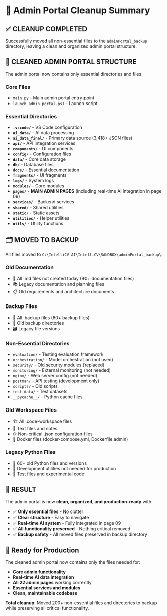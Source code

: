 # 🧹 Admin Portal Cleanup Summary

## ✅ CLEANUP COMPLETED

Successfully moved all non-essential files to the `adminPortal_backup` directory, leaving a clean and organized admin portal structure.

## 📁 CLEANED ADMIN PORTAL STRUCTURE

The admin portal now contains only essential directories and files:

### **Core Files**
- `main.py` - Main admin portal entry point
- `launch_admin_portal.ps1` - Launch script

### **Essential Directories**
- **`.vscode/`** - VS Code configuration
- **`ai_data/`** - AI data processing
- **`ai_data_final/`** - Primary data source (3,418+ JSON files)
- **`api/`** - API integration services
- **`components/`** - UI components
- **`config/`** - Configuration files
- **`data/`** - Core data storage
- **`db/`** - Database files
- **`docs/`** - Essential documentation
- **`fragments/`** - UI fragments
- **`logs/`** - System logs
- **`modules/`** - Core modules
- **`pages/`** - **MAIN ADMIN PAGES** (including real-time AI integration in page 09)
- **`services/`** - Backend services
- **`shared/`** - Shared utilities
- **`static/`** - Static assets
- **`utilities/`** - Helper utilities
- **`utils/`** - Utility functions

## 🗂️ MOVED TO BACKUP

All files moved to `C:\IntelliCV-AI\IntelliCV\SANDBOX\adminPortal_backup\`:

### **Old Documentation**
- 📄 All .md files not created today (90+ documentation files)
- 📚 Legacy documentation and planning files
- 📋 Old requirements and architecture documents

### **Backup Files**
- 🔄 All .backup files (60+ backup files)
- 📁 Old backup directories
- 🗃️ Legacy file versions

### **Non-Essential Directories**
- `evaluation/` - Testing evaluation framework
- `orchestration/` - Model orchestration (not used)
- `security/` - Old security modules (replaced)
- `monitoring/` - External monitoring (not needed)
- `nginx/` - Web server config (not needed)
- `postman/` - API testing (development only)
- `scripts/` - Old scripts
- `test_data/` - Test datasets
- `__pycache__/` - Python cache files

### **Old Workspace Files**
- 🏗️ All .code-workspace files
- 📝 Text files and notes
- ⚙️ Non-critical .json configuration files
- 🐳 Docker files (docker-compose.yml, Dockerfile.admin)

### **Legacy Python Files**
- 🐍 60+ old Python files and versions
- 🔧 Development utilities not needed for production
- 🧪 Test files and experimental code

## 🎯 RESULT

The admin portal is now **clean, organized, and production-ready** with:

- ✅ **Only essential files** - No clutter
- ✅ **Clear structure** - Easy to navigate
- ✅ **Real-time AI system** - Fully integrated in page 09
- ✅ **All functionality preserved** - Nothing critical removed
- ✅ **Backup safety** - All moved files preserved in backup directory

## 🚀 Ready for Production

The cleaned admin portal now contains only the files needed for:
- **Core admin functionality**
- **Real-time AI data integration** 
- **All 22 admin pages** working correctly
- **Essential services and modules**
- **Clean, maintainable codebase**

**Total cleanup**: Moved 200+ non-essential files and directories to backup while preserving all critical functionality.